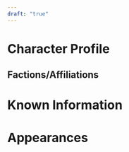 ```yaml
---
draft: "true"
---
```


# Character Profile


## Factions/Affiliations


# Known Information


# Appearances